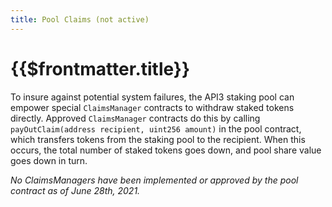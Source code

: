 ```yaml
---
title: Pool Claims (not active)
---
```


# {{$frontmatter.title}}

<TocHeader />
<TOC class="table-of-contents" :include-level="[2,3]" />

To insure against potential system failures, the API3 staking pool can empower special `ClaimsManager` contracts to withdraw staked tokens directly. Approved `ClaimsManager` contracts do this by calling `payOutClaim(address recipient, uint256 amount)` in the pool contract, which transfers tokens from the staking pool to the recipient. When this occurs, the total number of staked tokens goes down, and pool share value goes down in turn.

*No ClaimsManagers have been implemented or approved by the pool contract as of June 28th, 2021.*
